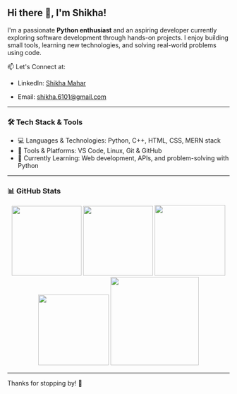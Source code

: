 ## Hi there 👋, I'm Shikha!

<!--
**ikh10/ikh10** is a ✨ _special_ ✨ repository because its `README.md` (this file) appears on your GitHub profile.

Here are some ideas to get you started:

- 🔭 I’m currently working on ...
- 🌱 I’m currently learning ...
- 👯 I’m looking to collaborate on ...
- 🤔 I’m looking for help with ...
- 💬 Ask me about ...
- 📫 How to reach me: ...
- 😄 Pronouns: ...
- ⚡ Fun fact: ...
-->
I'm a passionate **Python enthusiast** and an aspiring developer currently exploring software development through hands-on projects. I enjoy building small tools, learning new technologies, and solving real-world problems using code.

📫 Let's Connect at: 
- LinkedIn: [Shikha Mahar](www.linkedin.com/in/shikha-m-4b2142318)
<!-- - Portfolio: [your-portfolio](https://yourwebsite.com) -->
- Email: shikha.6101@gmail.com

---

### 🛠️ Tech Stack & Tools
- 💻 Languages & Technologies: Python, C++, HTML, CSS, MERN stack
- 🧰 Tools & Platforms: VS Code, Linux, Git & GitHub 
- 🌱 Currently Learning: Web development, APIs, and problem-solving with Python

---

### 📊 GitHub Stats
<!-- You can enable GitHub Readme Stats from https://github.com/anuraghazra/github-readme-stats -->
<div align="center">

  <!-- GitHub Summary Card -->
  <img height="158em" src="https://github-profile-summary-cards.vercel.app/api/cards/profile-details?username=ikh10&theme=tokyonight" />

  <!-- GitHub Stats -->
  <img height="158em" src="https://github-readme-stats.vercel.app/api?username=ikh10&show_icons=true&theme=tokyonight" />

  <!-- Top Languages -->
  <img height="160em" src="https://github-readme-stats.vercel.app/api/top-langs/?username=ikh10&layout=compact&theme=tokyonight" />

  <!-- GitHub Streak -->
  <img height="160em" src="https://streak-stats.demolab.com/?user=ikh10&theme=tokyonight" />

  <!-- Contribution Graph -->
  <img height="200em" src="https://github-readme-activity-graph.vercel.app/graph?username=ikh10&theme=tokyo-night" />

</div>


---
Thanks for stopping by! 🌟
